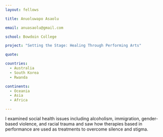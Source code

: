```yaml
---
layout: fellows

title: Anuoluwapo Asaolu

email: anuasaolu@gmail.com

school: Bowdoin College

project: "Setting the Stage: Healing Through Performing Arts"

quote: 

countries:
  - Australia
  - South Korea
  - Rwanda

continents:
  - Oceania
  - Asia
  - Africa

---
```


I examined social health issues including alcoholism, immigration, gender-based violence, and racial trauma and saw how therapies based in performance are used as treatments to overcome silence and stigma.